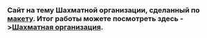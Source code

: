 ### Сайт на тему Шахматной организации, сделанный по [макету](https://www.figma.com/file/COIj27QwNW70deRLOcq5K2/Untitled?type=design&node-id=0%3A1&t=03HXHOn07adm5hAv-1). Итог работы можете посмотреть здесь ->[Шахматная организация](https://dejavu1151.github.io/Chess/).
